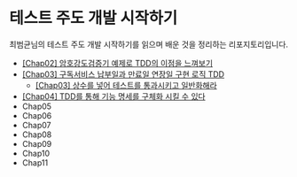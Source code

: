 # 테스트 주도 개발 시작하기
최범균님의 테스트 주도 개발 시작하기를 읽으며 배운 것을 정리하는 리포지토리입니다.

- [[Chap02] 암호강도검증기 예제로 TDD의 이점을 느껴보기](https://github.com/kyupid/tddb/pull/1)
- [[Chap03] 구독서비스 납부일과 만료일 연장일 구현 로직 TDD](https://github.com/kyupid/tddb/pull/3)
  - [[Chap03] 상수를 넣어 테스트를 통과시키고 일반화해라](https://github.com/kyupid/tddb/discussions/2)
- [[Chap04] TDD를 통해 기능 명세를 구체화 시킬 수 있다](https://github.com/kyupid/tddb/discussions/4)
- Chap05
- Chap06
- Chap07
- Chap08
- Chap09
- Chap10
- Chap11
